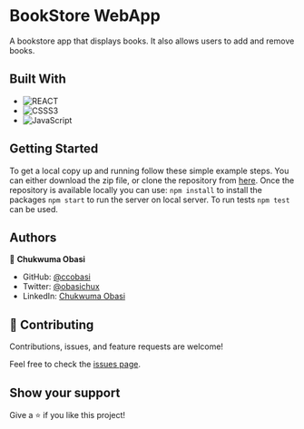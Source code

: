 # BookStore WebApp

A bookstore app that displays books. It also allows users to add and remove books.

## Built With
- ![REACT](https://img.shields.io/badge/React-20232A?style=for-the-badge&logo=react&logoColor=61DAFB)
- ![CSSS3](https://img.shields.io/badge/CSS3-1572B6?style=for-the-badge&logo=css3&logoColor=white)
- ![JavaScript](https://img.shields.io/badge/javascript-%23323330.svg?style=for-the-badge&logo=javascript&logoColor=%23F7DF1E)


## Getting Started

To get a local copy up and running follow these simple example steps. You can either download the zip file, or clone the repository from [here](https://github.com/ccobasi/book-store). Once the repository is available locally you can use: `npm install` to install the packages `npm start` to run the server on local server.
To run tests `npm test` can be used.

## Authors

👤 **Chukwuma Obasi**

- GitHub: [@ccobasi](https://github.com/ccobasi)
- Twitter: [@obasichux](https://twitter.com/obasichux)
- LinkedIn: [Chukwuma Obasi](https://linkedin.com/in/chukwuma-obasi)

## 🤝 Contributing

Contributions, issues, and feature requests are welcome!

Feel free to check the [issues page](https://github.com/ccobasi/book-store/issues).

## Show your support

Give a ⭐️ if you like this project!